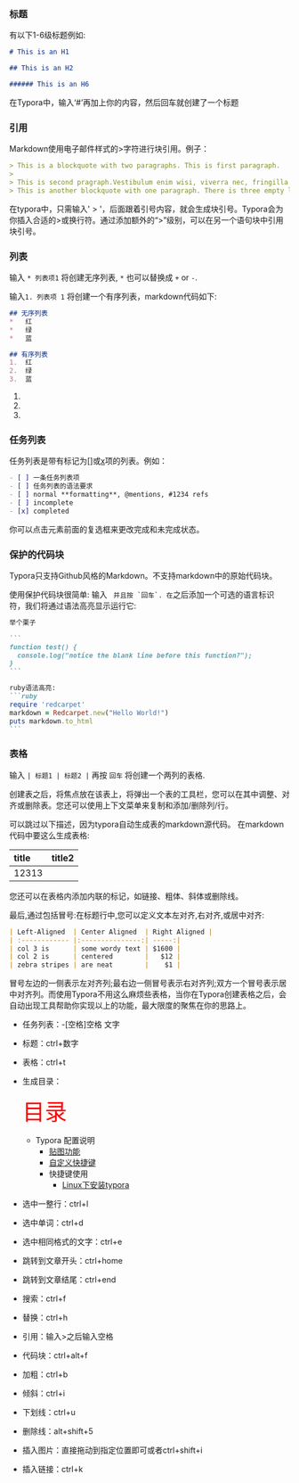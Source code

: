 

### 标题

有以下1-6级标题例如:

```markdown
# This is an H1

## This is an H2

###### This is an H6
```

在Typora中，输入‘#’再加上你的内容，然后回车就创建了一个标题

### 引用

Markdown使用电子邮件样式的>字符进行块引用。例子：

```markdown
> This is a blockquote with two paragraphs. This is first paragraph.
>
> This is second pragraph.Vestibulum enim wisi, viverra nec, fringilla in, laoreet vitae, risus.
> This is another blockquote with one paragraph. There is three empty line to seperate two blockquote.
```

在typora中，只需输入' > '，后面跟着引号内容，就会生成块引号。Typora会为你插入合适的>或换行符。通过添加额外的“>”级别，可以在另一个语句块中引用块引号。



### 列表

输入 `* 列表项1` 将创建无序列表, `*` 也可以替换成 `+` or `-`.

输入`1. 列表项 1` 将创建一个有序列表，markdown代码如下:

```markdown
## 无序列表
*   红
*   绿
*   蓝

## 有序列表
1.  红
2.  绿
3.  蓝
```

1. 
1.  
1. 

### 任务列表

任务列表是带有标记为[]或[x](https://www.jianshu.com/p/不完整或完整)项的列表。例如：

```markdown
- [ ] 一条任务列表项
- [ ] 任务列表的语法要求
- [ ] normal **formatting**, @mentions, #1234 refs
- [ ] incomplete
- [x] completed
```

你可以点击元素前面的复选框来更改完成和未完成状态。

### 保护的代码块

Typora只支持Github风格的Markdown。不支持markdown中的原始代码块。

使用保护代码块很简单: 输入 ``` 并且按 `回车`. 在```之后添加一个可选的语言标识符，我们将通过语法高亮显示运行它:

~~~markdown
举个栗子

```
function test() {
  console.log("notice the blank line before this function?");
}
```

ruby语法高亮:
```ruby
require 'redcarpet'
markdown = Redcarpet.new("Hello World!")
puts markdown.to_html
```
~~~

### 表格

输入 `| 标题1 | 标题2 |` 再按 `回车` 将创建一个两列的表格.

创建表之后，将焦点放在该表上，将弹出一个表的工具栏，您可以在其中调整、对齐或删除表。您还可以使用上下文菜单来复制和添加/删除列/行。

可以跳过以下描述，因为typora自动生成表的markdown源代码。
 在markdown代码中要这么生成表格:

| title | title2 |
| :---- | ------ |
| 12313 |        |

您还可以在表格内添加内联的标记，如链接、粗体、斜体或删除线。

最后,通过包括冒号:在标题行中,您可以定义文本左对齐,右对齐,或居中对齐:

```markdown
| Left-Aligned  | Center Aligned  | Right Aligned |
| :------------ |:---------------:| -----:|
| col 3 is      | some wordy text | $1600 |
| col 2 is      | centered        |   $12 |
| zebra stripes | are neat        |    $1 |
```

冒号左边的一侧表示左对齐列;最右边一侧冒号表示右对齐列;双方一个冒号表示居中对齐列。而使用Typora不用这么麻烦些表格，当你在Typora创建表格之后，会自动出现工具帮助你实现以上的功能，最大限度的聚焦在你的思路上。

- 任务列表：-[空格]空格 文字

- 标题：ctrl+数字

- 表格：ctrl+t

- 生成目录：

  <span style="color:red;font-size:40px">目录</span>

  - Typora 配置说明
    - [贴图功能](https://www.bbsmax.com/A/xl56KmXxdr/#贴图功能)
    - [自定义快捷键](https://www.bbsmax.com/A/xl56KmXxdr/#自定义快捷键)
    - 快捷键使用
      - [Linux下安装typora](https://www.bbsmax.com/A/xl56KmXxdr/#linux下安装typora)

- 选中一整行：ctrl+l

- 选中单词：ctrl+d

- 选中相同格式的文字：ctrl+e

- 跳转到文章开头：ctrl+home

- 跳转到文章结尾：ctrl+end

- 搜索：ctrl+f

- 替换：ctrl+h

- 引用：输入>之后输入空格

- 代码块：ctrl+alt+f

- 加粗：ctrl+b

- 倾斜：ctrl+i

- 下划线：ctrl+u

- 删除线：alt+shift+5

- 插入图片：直接拖动到指定位置即可或者ctrl+shift+i

- 插入链接：ctrl+k

